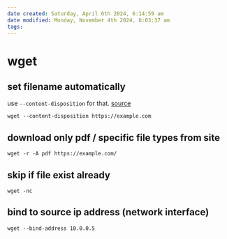 ```yaml
---
date created: Saturday, April 6th 2024, 6:14:59 am
date modified: Monday, November 4th 2024, 6:03:37 am
tags: 
---
```


# wget

## set filename automatically

use `--content-disposition` for that. [source]([url](https://superuser.com/a/301051))

```shell
wget --content-disposition https://example.com
```

## download only pdf / specific file types from site

```shell
wget -r -A pdf https://example.com/
```

## skip if file exist already

```shell
wget -nc
```

## bind to source ip address (network interface)

```shell
wget --bind-address 10.0.0.5
```
